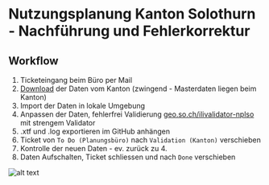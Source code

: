# Nutzungsplanung Kanton Solothurn - Nachführung und Fehlerkorrektur

## Workflow

 1. Ticketeingang beim Büro per Mail
 2. [Download](https://geo.so.ch/geodata/ch.so.arp.nutzungsplanung/) der Daten vom Kanton (zwingend - Masterdaten liegen beim Kanton)
 3. Import der Daten in lokale Umgebung
 4. Anpassen der Daten, fehlerfrei  Validierung [geo.so.ch/ilivalidator-nplso](https://geo.so.ch/ilivalidator-nplso) mit strengem Validator  
 5. .xtf und .log exportieren im GitHub anhängen
 6. Ticket von `To Do (Planungsbüro)` nach `Validation (Kanton)` verschieben
 7. Kontrolle der neuen Daten - ev. zurück zu 4.
 8. Daten Aufschalten, Ticket schliessen und nach `Done` verschieben

![alt text](https://github.com/bjdarp/nplso-nf/blob/master/workflow.png)
